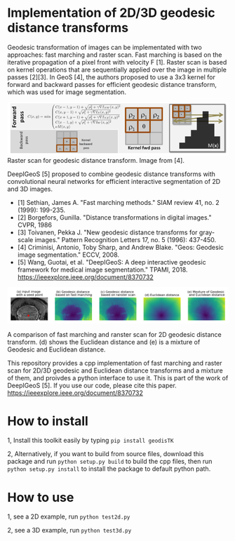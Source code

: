 # Implementation of 2D/3D geodesic distance transforms
Geodesic transformation of images can be implementated with two approaches: fast marching and raster scan. Fast marching is based on the iterative propagation of a pixel front with velocity F [1]. Raster scan is based on kernel operations that are sequentially applied over the image in multiple passes [2][3]. In GeoS [4], the authors proposed to use a 3x3 kernel for forward and backward passes for efficient geodesic distance transform, which was used for image segmentation. 

![ranster scan](./data/ranster_scan.png)
Raster scan for geodesic distance transform. Image from [4].

DeepIGeoS [5] proposed to combine geodesic distance transforms with convolutional neural networks for efficient interactive segmentation of 2D and 3D images. 

* [1] Sethian, James A. "Fast marching methods." SIAM review 41, no. 2 (1999): 199-235.
* [2] Borgefors, Gunilla. "Distance transformations in digital images." CVPR, 1986
* [3] Toivanen, Pekka J. "New geodesic distance transforms for gray-scale images." Pattern Recognition Letters 17, no. 5 (1996): 437-450.
* [4] Criminisi, Antonio, Toby Sharp, and Andrew Blake. "Geos: Geodesic image segmentation." ECCV, 2008.
* [5] Wang, Guotai, et al. "DeepIGeoS: A deep interactive geodesic framework for medical image segmentation."  TPAMI, 2018. https://ieeexplore.ieee.org/document/8370732

![2D example](./data/2d_example.png)

A comparison of fast marching and ranster scan for 2D geodesic distance transform. (d) shows the Euclidean distance and (e) is a mixture of Geodesic and Euclidean distance.

This repository provides a cpp implementation of fast marching and raster scan for 2D/3D geodesic and
Euclidean distance transforms and a mixture of them, and proivdes a python interface to use it. This is part of the work of DeepIGeoS [5]. If you use our code, please cite this paper. https://ieeexplore.ieee.org/document/8370732


# How to install
1, Install this toolkit easily by typing `pip install geodisTK`

2, Alternatively, if you want to build from source files, download this package and run `python setup.py build` to 
build the cpp files, then run `python setup.py install` to install the package to default python path.

# How to use
1, see a 2D example, run `python test2d.py`

2, see a 3D example, run `python test3d.py`
